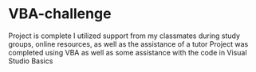 # VBA-challenge
  Project is complete
  I utilized support from my classmates during study groups, online resources, as well as the assistance of a tutor
  Project was completed using VBA as well as some assistance with the code in Visual Studio Basics
